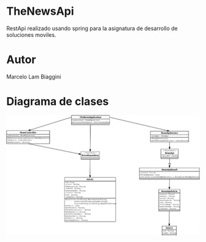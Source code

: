 # TheNewsApi

RestApi realizado usando spring para la asignatura de desarrollo de soluciones moviles.

# Autor

Marcelo Lam Biaggini

# Diagrama de clases

![Diagrama de clases](/DiagramaNewsApi.png)
